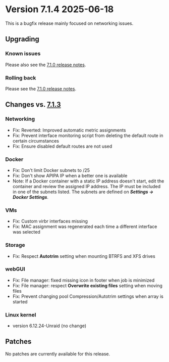 # Version 7.1.4 2025-06-18

This is a bugfix release mainly focused on networking issues.

## Upgrading

### Known issues

Please also see the [7.1.0 release notes](7.1.0.md#known-issues).

### Rolling back

Please see the [7.1.0 release notes](7.1.0.md#rolling-back).

## Changes vs. [7.1.3](7.1.3.md)

### Networking

- Fix: Reverted: Improved automatic metric assignments
- Fix: Prevent interface monitoring script from deleting the default route in certain circumstances
- Fix: Ensure disabled default routes are not used

### Docker

- Fix: Don't limit Docker subnets to /25
- Fix: Don't show APIPA IP when a better one is available
- Note: If a Docker container with a static IP address doesn't start, edit the container and review the assigned IP address.
  The IP must be included in one of the subnets listed. The subnets are defined on ***Settings → Docker Settings***.

### VMs

- Fix: Custom virbr interfaces missing
- Fix: MAC assignment was regenerated each time a different interface was selected

### Storage

- Fix: Respect **Autotrim** setting when mounting BTRFS and XFS drives

### webGUI

- Fix: File manager: fixed missing icon in footer when job is minimized
- Fix: File manager: respect **Overwrite existing files** setting when moving files
- Fix: Prevent changing pool Compression/Autotrim settings when array is started

### Linux kernel

- version 6.12.24-Unraid (no change)

## Patches

No patches are currently available for this release.
